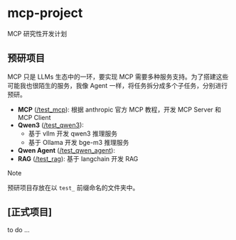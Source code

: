 # mcp-project

MCP 研究性开发计划

## 预研项目

MCP 只是 LLMs 生态中的一环，要实现 MCP 需要多种服务支持。为了搭建这些可能我也很陌生的服务，我像 Agent 一样，将任务拆分成多个子任务，分别进行预研。

- **MCP** ([/test_mcp](/test_mcp)): 根据 anthropic 官方 MCP 教程，开发 MCP Server 和 MCP Client
- **Qwen3** ([/test_qwen3](/test_qwen3)): 
    - 基于 vllm 开发 qwen3 推理服务
    - 基于 Ollama 开发 bge-m3 推理服务
- **Qwen Agent** ([/test_qwen_agent](/test_qwen_agent)):  
- **RAG** ([/test_rag](/test_rag)): 基于 langchain 开发 RAG

> [!NOTE]
> 预研项目存放在以 `test_` 前缀命名的文件夹中。

## [正式项目]

to do ...
